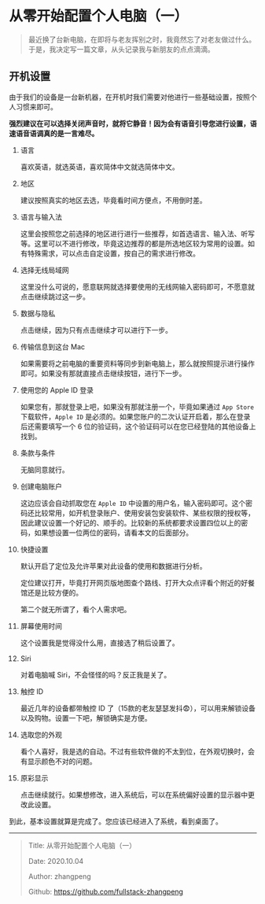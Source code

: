 # 从零开始配置个人电脑（一）

> 最近换了台新电脑，在即将与老友挥别之时，我竟然忘了对老友做过什么。于是，我决定写一篇文章，从头记录我与新朋友的点点滴滴。

## 开机设置

由于我们的设备是一台新机器，在开机时我们需要对他进行一些基础设置，按照个人习惯来即可。

**强烈建议在可以选择关闭声音时，就将它静音！因为会有语音引导您进行设置，语速语音语调真的是一言难尽。**

1. 语言

    喜欢英语，就选英语，喜欢简体中文就选简体中文。

2. 地区

    建议按照真实的地区去选，毕竟看时间方便点，不用倒时差。

3. 语言与输入法

    这里会按照您之前选择的地区进行进行一些推荐，如首选语言、输入法、听写等。这里可以不进行修改，毕竟这边推荐的都是所选地区较为常用的设置。如有特殊需求，可以点击自定设置，按自己的需求进行修改。

4. 选择无线局域网

    这里没什么可说的，愿意联网就选择要使用的无线网输入密码即可，不愿意就点击继续跳过这一步。

5. 数据与隐私

    点击继续，因为只有点击继续才可以进行下一步。

6. 传输信息到这台 Mac

    如果需要将之前电脑的重要资料等同步到新电脑上，那么就按照提示进行操作即可。如果没有那就直接点击继续按钮，进行下一步。

7. 使用您的 Apple ID 登录

    如果您有，那就登录上吧，如果没有那就注册一个，毕竟如果通过 `App Store` 下载软件，`Apple ID` 是必须的。如果您账户的二次认证开启着，那么在登录后还需要填写一个 6 位的验证码，这个验证码可以在您已经登陆的其他设备上找到。

8. 条款与条件

    无脑同意就行。

9. 创建电脑账户

    这边应该会自动抓取您在 `Apple ID` 中设置的用户名，输入密码即可。这个密码还比较常用，如开机登录账户、使用安装包安装软件、某些权限的授权等，因此建议设置一个好记的、顺手的。比较新的系统都要求设置四位以上的密码，如果想设置一位两位的密码，请看本文的后面部分。

10. 快捷设置

    默认开启了定位及允许苹果对此设备的使用和数据进行分析。

    定位建议打开，毕竟打开网页版地图查个路线、打开大众点评看个附近的好餐馆还是比较方便的。

    第二个就无所谓了，看个人需求吧。

11. 屏幕使用时间

    这个设置我是觉得没什么用，直接选了稍后设置了。

12. Siri

    对着电脑喊 Siri，不会怪怪的吗？反正我是关了。

13. 触控 ID

    最近几年的设备都带触控 ID 了（15款的老友瑟瑟发抖😨），可以用来解锁设备以及购物。设置一下吧，解锁确实是方便。

14. 选取您的外观

    看个人喜好，我是选的自动。不过有些软件做的不太到位，在外观切换时，会有显示颜色不对的问题。

15. 原彩显示

    点击继续就行。如果想修改，进入系统后，可以在系统偏好设置的显示器中更改此设置。

到此，基本设置就算是完成了。您应该已经进入了系统，看到桌面了。

---

> Title: 从零开始配置个人电脑（一）
>
> Date: 2020.10.04
>
> Author: zhangpeng
>
> Github: <https://github.com/fullstack-zhangpeng>
